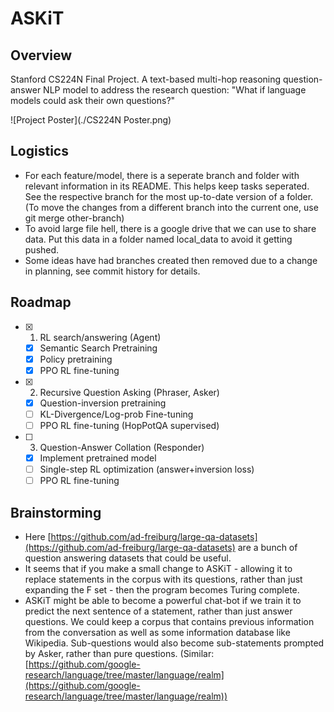 
# ASKiT 

## Overview

Stanford CS224N Final Project. A text-based multi-hop reasoning question-answer NLP model to address the research question: "What if language models could ask their own questions?"

![Project Poster](./CS224N Poster.png)

## Logistics

 - For each feature/model, there is a seperate branch and folder with relevant information in its README. This helps keep tasks seperated. See the respective branch for the most up-to-date version of a folder. (To move the changes from a different branch into the current one, use git merge other-branch)
 - To avoid large file hell, there is a google drive that we can use to share data. Put this data in a folder named local_data to avoid it getting pushed.
 - Some ideas have had branches created then removed due to a change in planning, see commit history for details.

## Roadmap
 
 - [x] 1. RL search/answering (Agent)
     - [x] Semantic Search Pretraining
     - [x] Policy pretraining
     - [x] PPO RL fine-tuning
 - [x] 2. Recursive Question Asking (Phraser, Asker)
     - [x] Question-inversion pretraining
     - [ ] KL-Divergence/Log-prob Fine-tuning
     - [ ] PPO RL fine-tuning (HopPotQA supervised)
 - [ ] 3. Question-Answer Collation (Responder)
     - [x] Implement pretrained model
     - [ ] Single-step RL optimization (answer+inversion loss)
     - [ ] PPO RL fine-tuning

## Brainstorming

 - Here [https://github.com/ad-freiburg/large-qa-datasets](https://github.com/ad-freiburg/large-qa-datasets) are a bunch of question answering datasets that could be useful.
 - It seems that if you make a small change to ASKiT - allowing it to replace statements in the corpus with its questions, rather than just expanding the F set - then the program becomes Turing complete.
 - ASKiT might be able to become a powerful chat-bot if we train it to predict the next sentence of a statement, rather than just answer questions. We could keep a corpus that contains previous information from the conversation as well as some information database like Wikipedia. Sub-questions would also become sub-statements prompted by Asker, rather than pure questions. (Similar: [https://github.com/google-research/language/tree/master/language/realm](https://github.com/google-research/language/tree/master/language/realm))
